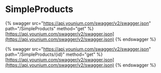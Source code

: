 # SimpleProducts

{% swagger src="https://api.younium.com/swagger/v2/swagger.json" path="/SimpleProducts" method="get" %}
[https://api.younium.com/swagger/v2/swagger.json](https://api.younium.com/swagger/v2/swagger.json)
{% endswagger %}

{% swagger src="https://api.younium.com/swagger/v2/swagger.json" path="/SimpleProducts/{id}" method="get" %}
[https://api.younium.com/swagger/v2/swagger.json](https://api.younium.com/swagger/v2/swagger.json)
{% endswagger %}
